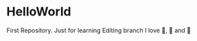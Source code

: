 # HelloWorld
First  Repository. Just for learning
Editing branch
I love :pizza:, :mango: and :cricket:
